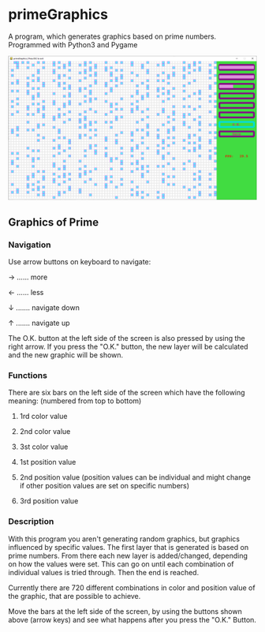 # primeGraphics
A program, which generates graphics based on prime numbers. Programmed with Python3 and Pygame

![image](https://github.com/spheppner/primeGraphics/blob/master/screenshot.png)

## Graphics of Prime

### Navigation
Use arrow buttons on keyboard to navigate:

→ ...... more

← ...... less

↓ ....... navigate down

↑ ....... navigate up

The O.K. button at the left side of the screen is also pressed by using the right arrow. If you press the "O.K." button,
the new layer will be calculated and the new graphic will be shown.

### Functions

There are six bars on the left side of the screen which have the following meaning: (numbered from top to bottom)

1. 1rd color value
2. 2nd color value
3. 3st color value

4. 1st position value 
5. 2nd position value   (position values can be individual and might change if other position values are set on specific numbers)
6. 3rd position value

### Description

With this program you aren't generating random graphics, but graphics influenced by specific values. The first layer that is generated
is based on prime numbers. From there each new layer is added/changed, depending on how the values were set. This can go on until
each combination of individual values is tried through. Then the end is reached.

Currently there are 720 different combinations in color and position value of the graphic, that are possible to achieve.


Move the bars at the left side of the screen, by using the buttons shown above (arrow keys) and see what happens after you press
the "O.K." Button.

